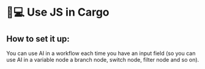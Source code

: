 # 👩💻 Use JS in Cargo

## **How to set it up:**

You can use AI in a workflow each time you have an input field (so you can use AI in a variable node a branch node, switch node, filter node and so on).&#x20;
